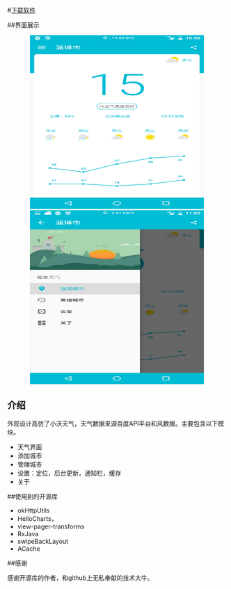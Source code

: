 #[下载软件](http://fir.im/koterweather)

##界面展示
<div align=center>
<img src="https://raw.githubusercontent.com/Koterwong/Weather/master/screen/Screenshot_20160605-105818.png" 
    width="400" height="400"
    alt="主界面"/>
</div>
<div align=center>
<img src="https://raw.githubusercontent.com/Koterwong/Weather/master/screen/Screenshot_20160605-110017.png" 
    width="400" height="400"
    alt="主要功能"/>
</div>

## 介绍

外观设计高仿了小沃天气，天气数据来源百度API平台和风数据。主要包含以下模块。

- 天气界面
- 添加城市
- 管理城市
- 设置：定位，后台更新，通知栏，缓存
- 关于

##使用到的开源库

- okHttpUtils
- HelloCharts，          
- view-pager-transforms
- RxJava          
- swipeBackLayout
- ACache

##感谢

感谢开源库的作者，和github上无私奉献的技术大牛。
